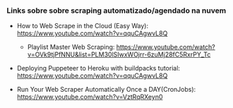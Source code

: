 ### Links sobre sobre scraping automatizado/agendado na nuvem
- How to Web Scrape in the Cloud (Easy Way): https://www.youtube.com/watch?v=qquCAgwvL8Q
  - Playlist Master Web Scraping: https://www.youtube.com/watch?v=OVk9tjPfNNU&list=PLM30lSIwxWOjrr-6zuMj28fC5RxrPY_Tc
      
- Deploying Puppeteer to Heroku with buildpacks tutorial: https://www.youtube.com/watch?v=qquCAgwvL8Q

- Run Your Web Scraper Automatically Once a DAY(CronJobs): https://www.youtube.com/watch?v=VztRqRXeyn0
